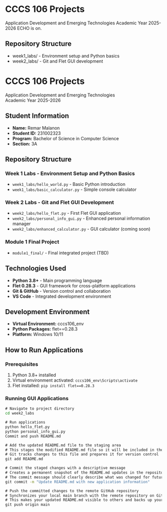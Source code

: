 # CCCS 106 Projects 
Application Development and Emerging Technologies 
Academic Year 2025-2026 
ECHO is on.
## Repository Structure 
- week1_labs/ - Environment setup and Python basics 
- week2_labs/ - Git and Flet GUI development 

# CCCS 106 Projects
Application Development and Emerging Technologies  
Academic Year 2025-2026

## Student Information
- **Name:** Remar Malanon
- **Student ID:** 231002323
- **Program:** Bachelor of Science in Computer Science
- **Section:** 3A

## Repository Structure

### Week 1 Labs - Environment Setup and Python Basics
- `week1_labs/hello_world.py` - Basic Python introduction
- `week1_labs/basic_calculator.py` - Simple console calculator

### Week 2 Labs - Git and Flet GUI Development
- `week2_labs/hello_flet.py` - First Flet GUI application
- `week2_labs/personal_info_gui.py` - Enhanced personal information manager
- `week2_labs/enhanced_calculator.py` - GUI calculator (coming soon)

### Module 1 Final Project
- `module1_final/` - Final integrated project (TBD)

## Technologies Used
- **Python 3.8+** - Main programming language
- **Flet 0.28.3** - GUI framework for cross-platform applications
- **Git & GitHub** - Version control and collaboration
- **VS Code** - Integrated development environment

## Development Environment
- **Virtual Environment:** cccs106_env
- **Python Packages:** flet==0.28.3
- **Platform:** Windows 10/11

## How to Run Applications

### Prerequisites
1. Python 3.8+ installed
2. Virtual environment activated: `cccs106_env\Scripts\activate`
3. Flet installed: `pip install flet==0.28.3`

### Running GUI Applications
```cmd
# Navigate to project directory
cd week2_labs

# Run applications
python hello_flet.py
python personal_info_gui.py
Commit and push README.md

# Add the updated README.md file to the staging area
# This stages the modified README.md file so it will be included in the next commit
# Git tracks changes to this file and prepares it for version control
git add README.md

# Commit the staged changes with a descriptive message
# Creates a permanent snapshot of the README.md updates in the repository history
# The commit message should clearly describe what was changed for future reference
git commit -m "Update README.md with new application information"

# Push the committed changes to the remote GitHub repository
# Synchronizes your local main branch with the remote repository on GitHub
# This makes your updated README.md visible to others and backs up your changes
git push origin main